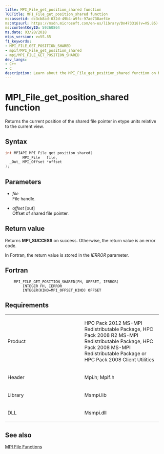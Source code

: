 ```yaml
---
title: MPI_File_get_position_shared function
TOCTitle: MPI_File_get_position_shared function
ms:assetid: dc3cb8ad-032d-49b4-a9fc-97ae738aef4e
ms:mtpsurl: https://msdn.microsoft.com/en-us/library/Dn473318(v=VS.85)
ms:contentKeyID: 59360864
ms.date: 03/28/2018
mtps_version: v=VS.85
f1_keywords:
- MPI_FILE_GET_POSITION_SHARED
- mpif/MPI_File_get_position_shared
- mpi/MPI_FILE_GET_POSITION_SHARED
dev_langs:
- C++
- C
description: Learn about the MPI_File_get_position_shared function on Microsoft's site. Understand its syntax, parameters, return value, and requirements.
---
```


# MPI\_File\_get\_position\_shared function

Returns the current position of the shared file pointer in etype units relative to the current view.

## Syntax

``` c++
int MPIAPI MPI_File_get_position_shared(
        MPI_File   file,
  _Out_ MPI_Offset *offset
);
```

## Parameters

  - *file*  
    File handle.

  - *offset* \[out\]  
    Offset of shared file pointer.

## Return value

Returns **MPI\_SUCCESS** on success. Otherwise, the return value is an error code.

In Fortran, the return value is stored in the *IERROR* parameter.

## Fortran

``` FORTRAN
    MPI_FILE_GET_POSITION_SHARED(FH, OFFSET, IERROR)
        INTEGER FH, IERROR
        INTEGER(KIND=MPI_OFFSET_KIND) OFFSET
```

## Requirements

<table>
<colgroup>
<col style="width: 50%" />
<col style="width: 50%" />
</colgroup>
<tbody>
<tr class="odd">
<td><p>Product</p></td>
<td><p>HPC Pack 2012 MS-MPI Redistributable Package, HPC Pack 2008 R2 MS-MPI Redistributable Package, HPC Pack 2008 MS-MPI Redistributable Package or HPC Pack 2008 Client Utilities</p></td>
</tr>
<tr class="even">
<td><p>Header</p></td>
<td>Mpi.h;
Mpif.h</td>
</tr>
<tr class="odd">
<td><p>Library</p></td>
<td>Msmpi.lib</td>
</tr>
<tr class="even">
<td><p>DLL</p></td>
<td>Msmpi.dll</td>
</tr>
</tbody>
</table>


## See also

[MPI File Functions](mpi-file-functions.md)

